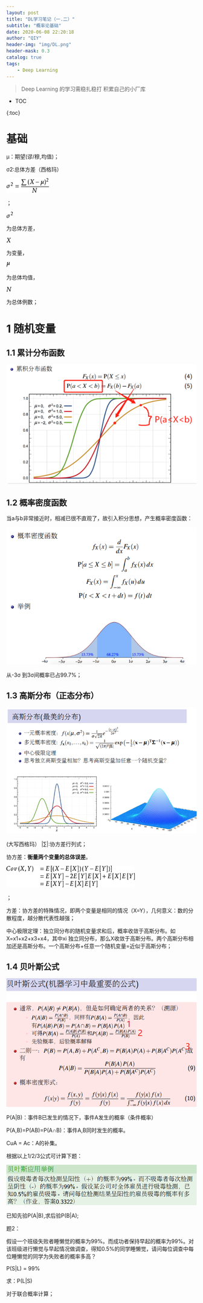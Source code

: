 ```yaml
---
layout: post
title: "DL学习笔记（一.二）"
subtitle: "概率论基础"
date: 2020-06-08 22:20:18
author: "QIY"
header-img: "img/DL.png"
header-mask: 0.3
catalog: true
tags:
    - Deep Learning
---
```



> Deep Learning 的学习需稳扎稳打 积累自己的小厂库

* TOC

{:toc}

# 基础

μ：期望(谬/穆,均值)；

σ2:总体方差（西格玛）

![](/img/in-post/200608_probability/a401300c4d205accadf0d728e2e2e2e8.png)

；

![](/img/in-post/200608_probability/aee06fae9acb52d337db9883a4d39c64.png)

为总体方差，

![](/img/in-post/200608_probability/882637017673794eb5e6fdaf1bb71a03.png)

为变量，

![](/img/in-post/200608_probability/d12272b410ab9271fee480a318b0dc87.png)

为总体均值，

![](/img/in-post/200608_probability/ca7b21878acf82ae1057c8a4242d7b2b.png)

为总体例数；

# 1 随机变量

## 1.1 累计分布函数

![](/img/in-post/200608_probability/ef5af44637e041b8f4d80f61c723713e.png)

## 1.2 概率密度函数

当a与b非常接近时，相减已很不直观了，故引入积分思想，产生概率密度函数：

![](/img/in-post/200608_probability/a427ef572bc1553299adf6c35559f6dd.png)

从-3σ 到3σ间概率已占99.7%；

## 1.3 高斯分布（正态分布）

![](/img/in-post/200608_probability/18a1c7991334b77ba15c50f877f39b0e.png)

(大写西格玛） \|∑\|:协方差行列式；

协方差：**衡量两个变量的总体误差**。

![](/img/in-post/200608_probability/ffa42420f8acc7a54eac0e66c211e88f.png)

；

方差：协方差的特殊情况，即两个变量是相同的情况（X=Y），几何意义：数的分散程度，越分散代表性越强；

中心极限定理：独立同分布的随机变量求和后，概率收敛于高斯分布。如X=x1+x2+x3+x4，其中xi
独立同分布，那么X收敛于高斯分布。两个高斯分布相加还是高斯分布。一个高斯分布+任意一个随机变量=近似于高斯分布；

## 1.4 贝叶斯公式

![](/img/in-post/200608_probability/f9dba4359e7cad004b6d004bd66f2090.png)

P(A\|B)：事件B已发生的情况下，事件A发生的概率（条件概率）

P(A,B)=P(AB)=P(A∩B)：事件A,B同时发生的概率。

CuA = Ac：A的补集。

根据以上1/2/3公式可计算下题：

![](/img/in-post/200608_probability/9f79a328d934e787937605a9d4ca5a69.png)

已知先验P(A\|B),求后验P(B\|A);

题2：

假设一个班级失败者睡懒觉的概率为99%。而成功者保持早起的概率为99%。对该班级进行懒觉与早起情况做调查，得知0.5%的同学睡懒觉，请问每位调查中每位睡懒觉的同学为失败者的概率多高？

P(S\|L) = 99%

求：P(L\|S)

对于联合概率计算；
